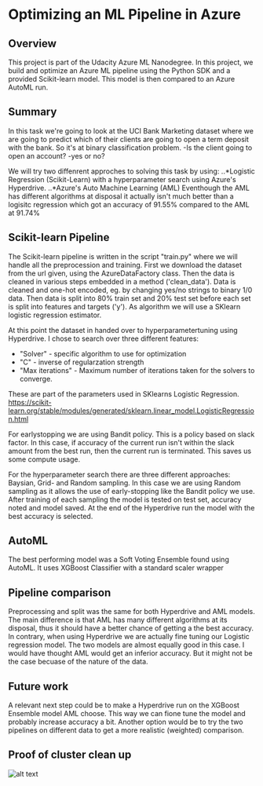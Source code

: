 # Optimizing an ML Pipeline in Azure

## Overview
This project is part of the Udacity Azure ML Nanodegree.
In this project, we build and optimize an Azure ML pipeline using the Python SDK and a provided Scikit-learn model.
This model is then compared to an Azure AutoML run.

## Summary
In this task we're going to  look at the UCI Bank Marketing dataset where we are going to predict which of their clients are going to open a term deposit with the bank. So it's at binary classification problem. -Is the client going to open an account? -yes or no?

We will try two diffenrent approches to solving this task by using:
..*Logistic Regression (Scikit-Learn) with a hyperparameter search using Azure's Hyperdrive.
..*Azure's Auto Machine Learning (AML) 
Eventhough the AML has different algorithms at disposal it actually isn't much better than a logisitc regression which got an accuracy of 91.55% compared to the AML at 91.74%

## Scikit-learn Pipeline
The Scikit-learn pipeline is written in the script "train.py" where we will handle all the preprocession and training.
First we download the dataset from the url given, using the AzureDataFactory class.
Then the data is cleaned in various steps embedded in a method ('clean_data').
Data is cleaned and one-hot encoded, eg. by changing yes/no strings to binary 1/0 data.
Then data is split into 80% train set and 20% test set before each set is split into features and targets ('y').
As algorithm we will use a SKlearn logistic regression estimator.

At this point the dataset in handed over to hyperparametertuning using Hyperdrive. I chose to search over three different features:
  * "Solver" - specific algorithm to use for optimization
  * "C" - inverse of regularzation strength
  * "Max iterations" - Maximum number of iterations taken for the solvers to converge.
  
These are part of the parameters used in SKlearns Logistic Regression.
https://scikit-learn.org/stable/modules/generated/sklearn.linear_model.LogisticRegression.html

For earlystopping we are using Bandit policy. This is a policy based on slack factor. In this case, if accuracy of the current run isn't within the slack amount from the best run, then the current run is terminated. This saves us some compute usage.

For the hyperparameter search there are three different approaches: Baysian, Grid- and Random sampling. In this case we are using Random sampling as it allows the use of early-stopping like the Bandit policy we use.
After training of each sampling the model is tested on test set, accuracy noted and model saved. At the end of the Hyperdrive run the model with the best accuracy is selected.

## AutoML
The best performing model was a Soft Voting Ensemble found using AutoML. It uses XGBoost Classifier with a standard scaler wrapper

## Pipeline comparison
Preprocessing and split was the same for both Hyperdrive and AML models. The main difference is that AML has many different algorithms at its disposal, thus it should have a better chance of getting a the best accuracy. In contrary, when using Hyperdrive we are actually fine tuning our Logistic regression model. The two models are almost equally good in this case. I would have thought AML would get an inferior accuracy. But it might not be the case becuase of the nature of the data.

## Future work
A relevant next step could be to make a Hyperdrive run on the XGBoost Ensemble model AML choose. This way we can fione tune the model and probably increase accuracy a bit. Another option would be to try the two pipelines on different data to get a more realistic (weighted) comparison.

## Proof of cluster clean up
![alt text](https://github.com/MichaelSoegaard/nd00333_AZMLND_Optimizing_a_Pipeline_in_Azure-Starter_Files/blob/master/img/delete_cluster.png "Delete cluster")

